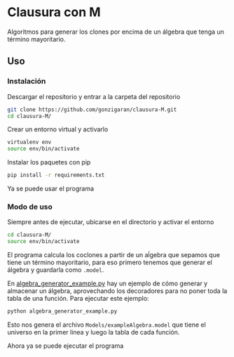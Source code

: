 # Clausura con M

Algoritmos para generar los clones por encima de un álgebra que tenga un término mayoritario.

## Uso

### Instalación

Descargar el repositorio y entrar a la carpeta del repositorio

```bash
git clone https://github.com/gonzigaran/clausura-M.git
cd clausura-M/
```

Crear un entorno virtual y activarlo

```bash
virtualenv env
source env/bin/activate
```

Instalar los paquetes con pip

```bash
pip install -r requirements.txt
```

Ya se puede usar el programa

### Modo de uso

Siempre antes de ejecutar, ubicarse en el directorio y activar el entorno

```bash
cd clausura-M/
source env/bin/activate
```

El programa calcula los coclones a partir de un aĺgebra que sepamos que tiene un término mayoritario, para eso primero tenemos que generar el álgebra y guardarla como `.model`.

En [algebra_generator_example.py](https://github.com/gonzigaran/clausura-M/blob/main/algebra_generator_example.py) hay un ejemplo de cómo generar y almacenar un  álgebra, aprovechando los decoradores para no poner toda la tabla de una función. Para ejecutar este ejemplo:

```bash
python algebra_generator_example.py
```

Esto nos genera el archivo `Models/exampleAlgebra.model` que tiene el universo en la primer linea y luego la tabla de cada función.

Ahora ya se puede ejecutar el programa 